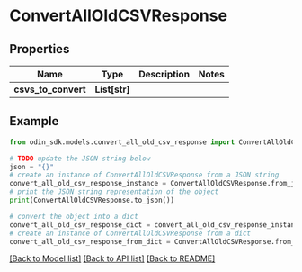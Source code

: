 # ConvertAllOldCSVResponse


## Properties

Name | Type | Description | Notes
------------ | ------------- | ------------- | -------------
**csvs_to_convert** | **List[str]** |  | 

## Example

```python
from odin_sdk.models.convert_all_old_csv_response import ConvertAllOldCSVResponse

# TODO update the JSON string below
json = "{}"
# create an instance of ConvertAllOldCSVResponse from a JSON string
convert_all_old_csv_response_instance = ConvertAllOldCSVResponse.from_json(json)
# print the JSON string representation of the object
print(ConvertAllOldCSVResponse.to_json())

# convert the object into a dict
convert_all_old_csv_response_dict = convert_all_old_csv_response_instance.to_dict()
# create an instance of ConvertAllOldCSVResponse from a dict
convert_all_old_csv_response_from_dict = ConvertAllOldCSVResponse.from_dict(convert_all_old_csv_response_dict)
```
[[Back to Model list]](../README.md#documentation-for-models) [[Back to API list]](../README.md#documentation-for-api-endpoints) [[Back to README]](../README.md)


